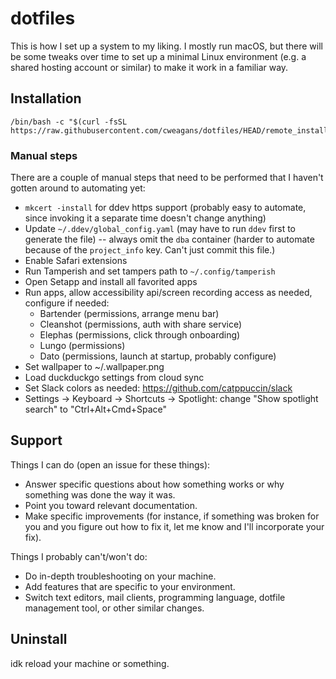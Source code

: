 # dotfiles

This is how I set up a system to my liking. I mostly run macOS, but there will be some tweaks over time to set up a minimal Linux environment (e.g. a shared hosting account or similar) to make it work in a familiar way.


## Installation

```shell
/bin/bash -c "$(curl -fsSL https://raw.githubusercontent.com/cweagans/dotfiles/HEAD/remote_install.sh)"
```

### Manual steps

There are a couple of manual steps that need to be performed that I haven't gotten around to automating yet:

* `mkcert -install` for ddev https support (probably easy to automate, since invoking it a separate time doesn't change anything)
* Update `~/.ddev/global_config.yaml` (may have to run `ddev` first to generate the file) -- always omit the `dba` container (harder to automate because of the `project_info` key. Can't just commit this file.)
* Enable Safari extensions
* Run Tamperish and set tampers path to `~/.config/tamperish`
* Open Setapp and install all favorited apps
* Run apps, allow accessibility api/screen recording access as needed, configure if needed:
    * Bartender (permissions, arrange menu bar)
    * Cleanshot (permissions, auth with share service)
    * Elephas (permissions, click through onboarding)
    * Lungo (permissions)
    * Dato (permissions, launch at startup, probably configure)
* Set wallpaper to ~/.wallpaper.png
* Load duckduckgo settings from cloud sync
* Set Slack colors as needed: https://github.com/catppuccin/slack
* Settings -> Keyboard -> Shortcuts -> Spotlight: change "Show spotlight search" to "Ctrl+Alt+Cmd+Space"

## Support

Things I can do (open an issue for these things):

* Answer specific questions about how something works or why something was done the way it was.
* Point you toward relevant documentation.
* Make specific improvements (for instance, if something was broken for you and you figure out how to fix it, let me know and I'll incorporate your fix).

Things I probably can't/won't do:

* Do in-depth troubleshooting on your machine.
* Add features that are specific to your environment.
* Switch text editors, mail clients, programming language, dotfile management tool, or other similar changes.


## Uninstall

idk reload your machine or something.
